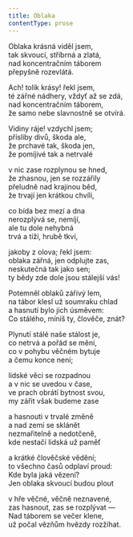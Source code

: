 ```yaml
---
title: Oblaka
contentType: prose
---
```


Oblaka krásná viděl jsem,  
tak skvoucí, stříbrná a zlatá,  
nad koncentračním táborem  
přepyšně rozevlátá.

Ach! tolik krásy! řekl jsem,  
té zářné nádhery, vždyť až se zdá,  
nad koncentračním táborem,  
že samo nebe slavnostně se otvírá.

Vidiny ráje! vzdychl jsem;  
přísliby divů, škoda ale,  
že prchavé tak, škoda jen,  
že pomíjivé tak a netrvalé

v nic zase rozplynou se hned,  
že zhasnou, jen se rozzářily  
přeludně nad krajinou běd,  
že trvají jen krátkou chvíli,

co bída bez mezí a dna  
nerozplývá se, nemíjí,  
ale tu dole nehybná  
trvá a tíží, hrubě tkví,

jakoby z olova; řekl jsem:  
oblaka zářná, jen odplujte zas,  
neskutečná tak jako sen;  
ty bědy zde dole jsou stálejší vás!

Potemněl oblaků zářivý lem,  
na tábor klesl už soumraku chlad  
a hasnutí bylo jich úsměvem:  
Co stálého, míníš ty, člověče, znát?

Plynutí stálé naše stálost je,  
co netrvá a pořád se mění,  
co v pohybu věčném bytuje  
a čemu konce není;

lidské věci se rozpadnou  
a v nic se uvedou v čase,  
ve prach obrátí bytnost svou,  
my zářit však budeme zase

a hasnouti v trvalé změně  
a nad zemí se sklánět  
nezmařitelně a nedotčeně,  
kde nestačí lidská už paměť

a krátké člověčské vědění;  
to všechno časů odplaví proud:  
Kde byla jaká vězení?  
Jen oblaka skvoucí budou plout

v hře věčné, věčně neznavené,  
zas hasnout, zas se rozplývat —  
Nad táborem se večer klene,  
už počal vězňům hvězdy rozžíhat.
